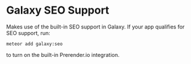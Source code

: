 Galaxy SEO Support
===

Makes use of the built-in SEO support in Galaxy. If your app qualifies for SEO
support, run:

`meteor add galaxy:seo`

to turn on the built-in Prerender.io integration.
